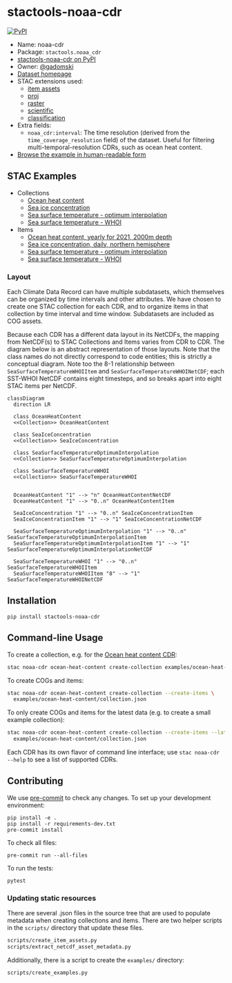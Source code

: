 # stactools-noaa-cdr

[![PyPI](https://img.shields.io/pypi/v/stactools-noaa-cdr)](https://pypi.org/project/stactools-noaa-cdr/)

- Name: noaa-cdr
- Package: `stactools.noaa_cdr`
- [stactools-noaa-cdr on PyPI](https://pypi.org/project/stactools-noaa-cdr/)
- Owner: [@gadomski](https://github.com/gadomski)
- [Dataset homepage](https://www.ncei.noaa.gov/products/climate-data-records/)
- STAC extensions used:
  - [item assets](https://github.com/stac-extensions/item-assets)
  - [proj](https://github.com/stac-extensions/projection)
  - [raster](https://github.com/stac-extensions/raster)
  - [scientific](https://github.com/stac-extensions/scientific)
  - [classification](https://github.com/stac-extensions/classification)
- Extra fields:
  - `noaa_cdr:interval`: The time resolution (derived from the
    `time_coverage_resolution` field) of the dataset. Useful for filtering
    multi-temporal-resolution CDRs, such as ocean heat content.
- [Browse the example in human-readable form](https://radiantearth.github.io/stac-browser/#/external/raw.githubusercontent.com/stactools-packages/noaa-cdr/main/examples/catalog.json)

## STAC Examples

- Collections
  - [Ocean heat content](examples/noaa-cdr-ocean-heat-content/collection.json)
  - [Sea ice concentration](examples/noaa-cdr-sea-ice-concentration/collection.json)
  - [Sea surface temperature - optimum interpolation](examples/noaa-cdr-sea-surface-temperature-optimum-interpolation/collection.json)
  - [Sea surface temperature - WHOI](examples/noaa-cdr-sea-surface-temperature-whoi/collection.json)
- Items
  - [Ocean heat content, yearly for 2021, 2000m depth](examples/noaa-cdr-ocean-heat-content/ocean-heat-content-2021-2000m/ocean-heat-content-2021-2000m.json)
  - [Sea ice concentration, daily, northern hemisphere](examples/noaa-cdr-sea-ice-concentration/seaice_conc_daily_nh_20211231_f17_v04r00/seaice_conc_daily_nh_20211231_f17_v04r00.json)
  - [Sea surface temperature - optimum interpolation](examples/noaa-cdr-sea-surface-temperature-optimum-interpolation/oisst-avhrr-v02r01.20220913/oisst-avhrr-v02r01.20220913.json)
  - [Sea surface temperature - WHOI](examples/noaa-cdr-sea-surface-temperature-whoi/SEAFLUX-OSB-CDR_V02R00_SST_D20210831_C20211223-0/SEAFLUX-OSB-CDR_V02R00_SST_D20210831_C20211223-0.json)

### Layout

Each Climate Data Record can have multiple subdatasets, which themselves can be
organized by time intervals and other attributes. We have chosen to create one
STAC collection for each CDR, and to organize items in that collection by time
interval and time window. Subdatasets are included as COG assets.

Because each CDR has a different data layout in its NetCDFs, the mapping from
NetCDF(s) to STAC Collections and Items varies from CDR to CDR.
The diagram below is an abstract representation of those layouts.  Note that the
class names do not directly correspond to code entities; this is strictly a
conceptual diagram.  Note too the 8-1 relationship between
`SeaSurfaceTemperatureWHOIItem` and `SeaSurfaceTemperatureWHOINetCDF`; each
SST-WHOI NetCDF contains eight timesteps, and so breaks apart into eight STAC
items per NetCDF.

```mermaid
classDiagram
  direction LR

  class OceanHeatContent
  <<Collection>> OceanHeatContent

  class SeaIceConcentration
  <<Collection>> SeaIceConcentration

  class SeaSurfaceTemperatureOptimumInterpolation
  <<Collection>> SeaSurfaceTemperatureOptimumInterpolation

  class SeaSurfaceTemperatureWHOI
  <<Collection>> SeaSurfaceTemperatureWHOI


  OceanHeatContent "1" --> "n" OceanHeatContentNetCDF
  OceanHeatContent "1" --> "0..n" OceanHeatContentItem

  SeaIceConcentration "1" --> "0..n" SeaIceConcentrationItem
  SeaIceConcentrationItem "1" --> "1" SeaIceConcentrationNetCDF

  SeaSurfaceTemperatureOptimumInterpolation "1" --> "0..n" SeaSurfaceTemperatureOptimumInterpolationItem
  SeaSurfaceTemperatureOptimumInterpolationItem "1" --> "1" SeaSurfaceTemperatureOptimumInterpolationNetCDF

  SeaSurfaceTemperatureWHOI "1" --> "0..n" SeaSurfaceTemperatureWHOIItem
  SeaSurfaceTemperatureWHOIItem "8" --> "1" SeaSurfaceTemperatureWHOINetCDF

```

## Installation

```shell
pip install stactools-noaa-cdr
```

## Command-line Usage

To create a collection, e.g. for the [Ocean heat content CDR](https://www.ncei.noaa.gov/products/climate-data-records/global-ocean-heat-content):

```sh
stac noaa-cdr ocean-heat-content create-collection examples/ocean-heat-content/collection.json
```

To create COGs and items:

```sh
stac noaa-cdr ocean-heat-content create-collection --create-items \
  examples/ocean-heat-content/collection.json
```

To only create COGs and items for the latest data (e.g. to create a small
example collection):

```sh
stac noaa-cdr ocean-heat-content create-collection --create-items --latest-only \
  examples/ocean-heat-content/collection.json
```

Each CDR has its own flavor of command line interface; use `stac noaa-cdr
--help` to see a list of supported CDRs.

## Contributing

We use [pre-commit](https://pre-commit.com/) to check any changes.
To set up your development environment:

```shell
pip install -e .
pip install -r requirements-dev.txt
pre-commit install
```

To check all files:

```shell
pre-commit run --all-files
```

To run the tests:

```shell
pytest
```

### Updating static resources

There are several .json files in the source tree that are used to populate
metadata when creating collections and items.
There are two helper scripts in the `scripts/` directory that update these files.

```sh
scripts/create_item_assets.py
scripts/extract_netcdf_asset_metadata.py
```

Additionally, there is a script to create the `examples/` directory:

```sh
scripts/create_examples.py
```
